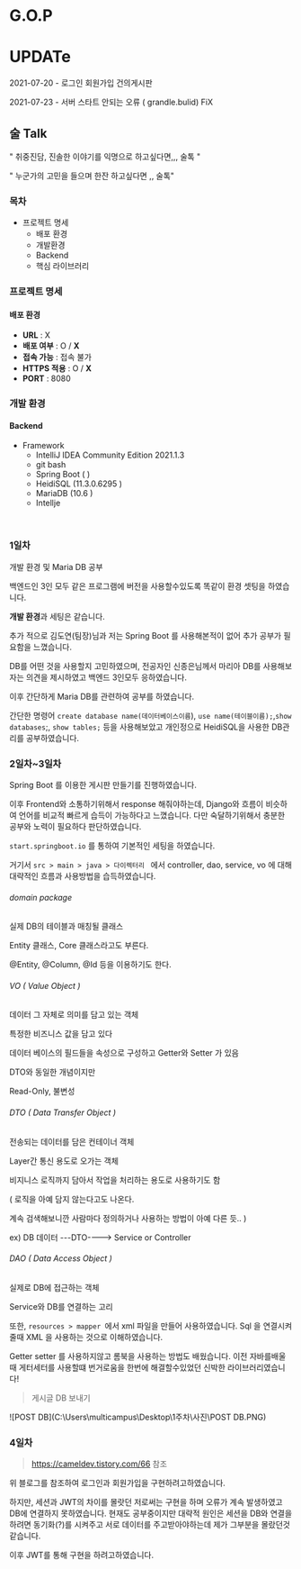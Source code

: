 # G.O.P 

# UPDATe

2021-07-20  - 로그인 회원가입 건의게시판

2021-07-23 - 서버 스타트 안되는 오류 ( grandle.bulid) FiX







## 술 Talk

" 취중진담, 진솔한 이야기를 익명으로 하고싶다면,,, 술톡 "

" 누군가의 고민을 들으며 한잔 하고싶다면 ,, 술톡"

### 목차

- 프로젝트 명세
  - 배포 환경
  - 개발환경
  - Backend
  - 핵심 라이브러리



### 프로젝트 명세

#### 배포 환경

- __URL__ : X
- __배포 여부__ : O / **X**
- __접속 가능__ : 접속 불가
- __HTTPS 적용__ : O / **X**
- __PORT__ :  8080



### 개발 환경

#### Backend

- Framework 
  - IntelliJ IDEA Community Edition 2021.1.3
  - git bash
  - Spring Boot (  )
  - HeidiSQL (11.3.0.6295 )
  - MariaDB (10.6 )
  - Intellje

<br>



### 1일차

개발 환경 및 Maria DB 공부

백엔드인 3인 모두 같은 프로그램에 버전을 사용할수있도록 똑같이 환경 셋팅을 하였습니다.

**개발 환경**과 세팅은 같습니다.

 추가 적으로 김도연(팀장)님과 저는 Spring Boot 를 사용해본적이 없어 추가 공부가 필요함을 느꼈습니다.

DB를 어떤 것을 사용할지 고민하였으며, 전공자인 신종은님께서 마리아 DB를 사용해보자는 의견을 제시하였고 백엔드 3인모두 응하였습니다. 

이후 간단하게 Maria DB를 관련하여 공부를 하였습니다.

간단한 명령어 `create database name(데이터베이스이름`), `use name(테이블이름);`,`show databases`;, `show tables;` 등을 사용해보았고 개인정으로 HeidiSQL을 사용한 DB관리를 공부하였습니다.



### 2일차~3일차

Spring Boot 를 이용한 게시판 만들기를 진행하였습니다.

이후 Frontend와 소통하기위해서 response 해줘야하는데, Django와 흐름이 비슷하여 언어를 비교적 빠르게 습득이 가능하다고 느꼈습니다. 다만 숙달하기위해서 충분한 공부와 노력이 필요하다 판단하였습니다.

`start.springboot.io` 를 통하여 기본적인 세팅을 하였습니다.

거기서 `src > main > java > 다이렉터리 ` 에서 controller, dao, service, vo 에 대해 대략적인 흐름과 사용방법을 습득하였습니다. 



###### domain package

실제 DB의 테이블과 매칭될 클래스

Entity 클래스, Core 클래스라고도 부른다.

@Entity, @Column, @Id 등을 이용하기도 한다.

 

 

###### VO ( Value Object )

데이터 그 자체로 의미를 담고 있는 객체

특정한 비즈니스 값을 담고 있다

데이터 베이스의 필드들을 속성으로 구성하고 Getter와 Setter 가 있음

DTO와 동일한 개념이지만

Read-Only, 불변성

 

 

###### DTO ( Data Transfer Object )

전송되는 데이터를 담은 컨테이너 객체

Layer간 통신 용도로 오가는 객체 

비지니스 로직까지 담아서 작업을 처리하는 용도로 사용하기도 함 

( 로직을 아예 담지 않는다고도 나온다.

계속 검색해보니깐 사람마다 정의하거나 사용하는 방법이 아예 다른 듯.. )

ex) DB 데이터 ---DTO----> Service or Controller

 

 

###### DAO ( Data Access Object )

실제로 DB에 접근하는 객체

Service와 DB를 연결하는 고리





또한, `resources > mapper `에서 xml 파일을 만들어 사용하였습니다. Sql 을 연결시켜줄때 XML 을 사용하는 것으로 이해하였습니다.

Getter setter 를 사용하지않고 롬북을 사용하는 방법도 배웠습니다. 이전 자바를배울때 게터세터를 사용할떄 번거로움을 한번에 해결할수있었던 신박한 라이브러리였습니다!

> 게시글 DB 보내기

![POST DB](C:\Users\multicampus\Desktop\1주차\사진\POST DB.PNG)

### 4일차

> https://cameldev.tistory.com/66 참조

위 블로그를 참조하여 로그인과 회원가입을 구현하려고하였습니다. 

하지만, 세션과 JWT의 차이를 몰랏던 저로써는 구현을 하며 오류가 계속 발생하였고 DB에 연결하지 못하였습니다. 현재도 공부중이지만 대략적 원인은 세션을 DB와 연결을하려면 동기화(?)를 시켜주고 서로 데이터를 주고받아야하는데 제가 그부분을 몰랐던것 같습니다.

 이후 JWT를 통해 구현을 하려고하였습니다.









